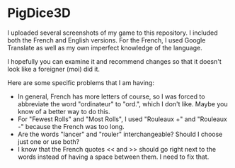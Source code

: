 # PigDice3D
I uploaded several screenshots of my game to this repository.  I included both the French and English versions.  For the French, I used Google Translate as well as my own imperfect knowledge of the language.

I hopefully you can examine it and recommend changes so that it doesn't look like a foreigner (moi) did it.

Here are some specific problems that I am having:

* In general, French has more letters of course, so I was forced to abbreviate the word "ordinateur" to "ord.", which I don't like.  Maybe you know of a better way to do this.
* For "Fewest Rolls" and "Most Rolls", I used "Rouleaux +" and "Rouleaux -" because the French was too long.
* Are the words "lancer" and "rouler" interchangeable?  Should I choose just one or use both?
* I know that the French quotes << and >> should go right next to the words instead of having a space between them.  I need to fix that.
